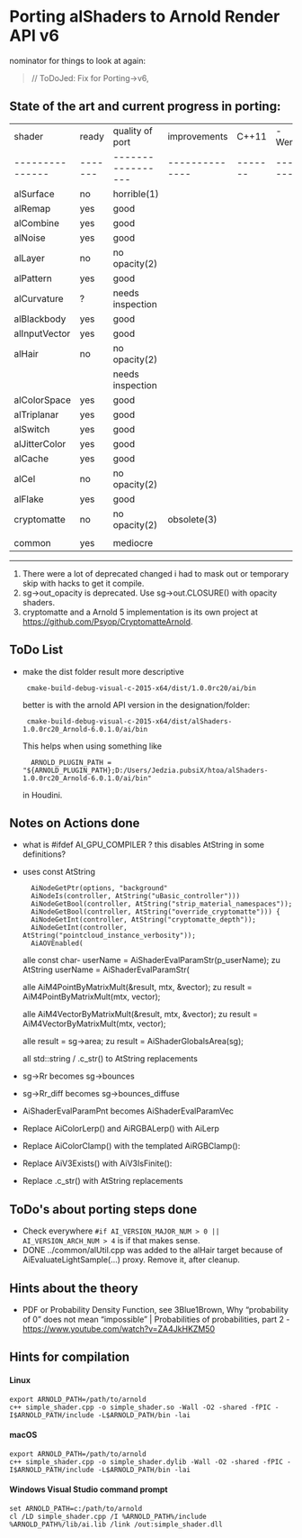 # Porting alShaders to Arnold Render API v6 #
nominator for things to look at again:
> // ToDoJed: Fix for Porting->v6, 

## State of the art and current progress in porting: ##

|               |       |                 |              |       |         |
|---------------|-------|-----------------|--------------|-------|---------| 
|shader         | ready | quality of port | improvements | C++11 | -Werror |
|---------------|-------|-----------------|--------------|-------|---------| 
|alSurface      |  no   |   horrible(1)   |              |       |         |             
|alRemap        |  yes  |   good          |              |       |         |           
|alCombine      |  yes  |   good          |              |       |         |             
|alNoise        |  yes  |   good          |              |       |         |           
|alLayer        |  no   |  no opacity(2)  |              |       |         |           
|alPattern      |  yes  |   good          |              |       |         |             
|alCurvature    |  ?    | needs inspection|              |       |         |               
|alBlackbody    |  yes  |   good          |              |       |         |               
|alInputVector  |  yes  |   good          |              |       |         |                 
|alHair         |  no   |  no opacity(2)  |              |       |         |           
|               |       | needs inspection|              |       |         |          
|alColorSpace   |  yes  |   good          |              |       |         |                
|alTriplanar    |  yes  |   good          |              |       |         |               
|alSwitch       |  yes  |   good          |              |       |         |            
|alJitterColor  |  yes  |   good          |              |       |         |                 
|alCache        |  yes  |   good          |              |       |         |           
|alCel          |  no   |  no opacity(2)  |              |       |         |         
|alFlake        |  yes  |   good          |              |       |         |           
|cryptomatte    |  no   |  no opacity(2)  |  obsolete(3) |       |         |               
|               |       |                 |              |       |         |    
|common         |  yes  |   mediocre      |              |       |         |          
-----------------------------------------------------------------------------

1) There were a lot of deprecated changed i had to mask out or temporary skip with hacks
   to get it compile. 
2) sg->out_opacity is deprecated. Use sg->out.CLOSURE() with opacity shaders.
3) cryptomatte and a Arnold 5 implementation is its own project at https://github.com/Psyop/CryptomatteArnold.

## ToDo List ##

- make the dist folder result more descriptive  

       cmake-build-debug-visual-c-2015-x64/dist/1.0.0rc20/ai/bin

    better is with the arnold API version in the designation/folder:
    
       cmake-build-debug-visual-c-2015-x64/dist/alShaders-1.0.0rc20_Arnold-6.0.1.0/ai/bin
    
    This helps when using something like 
        
        ARNOLD_PLUGIN_PATH = "${ARNOLD_PLUGIN_PATH};D:/Users/Jedzia.pubsiX/htoa/alShaders-1.0.0rc20_Arnold-6.0.1.0/ai/bin"
    in Houdini.   
    


## Notes on Actions done
 
- what is #ifdef AI_GPU_COMPILER ? this disables AtString in some definitions?

- uses const AtString

        AiNodeGetPtr(options, "background"
        AiNodeIs(controller, AtString("uBasic_controller")))
        AiNodeGetBool(controller, AtString("strip_material_namespaces"));
        AiNodeGetBool(controller, AtString("override_cryptomatte"))) {
        AiNodeGetInt(controller, AtString("cryptomatte_depth"));
        AiNodeGetInt(controller, AtString("pointcloud_instance_verbosity"));
        AiAOVEnabled(


    alle 	const char- userName = AiShaderEvalParamStr(p_userName);
    zu 		AtString userName = AiShaderEvalParamStr(
    
    alle 	AiM4PointByMatrixMult(&result, mtx, &vector);
    zu		result = AiM4PointByMatrixMult(mtx, vector);	
    
    alle 	AiM4VectorByMatrixMult(&result, mtx, &vector);
    zu 		result = AiM4VectorByMatrixMult(mtx, vector);
    
    alle 	result = sg->area;
    zu 		result = AiShaderGlobalsArea(sg);
    
    all     std::string / .c_str() 
    to      AtString replacements 

- sg->Rr becomes sg->bounces
- sg->Rr_diff becomes sg->bounces_diffuse

- AiShaderEvalParamPnt becomes AiShaderEvalParamVec

- Replace	AiColorLerp() and AiRGBALerp() with AiLerp
- Replace	AiColorClamp()	with	the	templated	AiRGBClamp():	
- Replace	AiV3Exists()	with	AiV3IsFinite():		

- Replace	.c_str()	with	AtString replacements

## ToDo's about porting steps done

- Check everywhere `#if AI_VERSION_MAJOR_NUM > 0 || AI_VERSION_ARCH_NUM > 4` is if that 
  makes sense.
- DONE ../common/alUtil.cpp was added to the alHair target because of AiEvaluateLightSample(...) proxy.
  Remove it, after cleanup.

## Hints about the theory ##

- PDF or Probability Density Function, see 3Blue1Brown, Why “probability of 0” does not 
  mean “impossible” | Probabilities of probabilities, part 2 - 
  https://www.youtube.com/watch?v=ZA4JkHKZM50 

## Hints for compilation
#### Linux
    export ARNOLD_PATH=/path/to/arnold
    c++ simple_shader.cpp -o simple_shader.so -Wall -O2 -shared -fPIC -I$ARNOLD_PATH/include -L$ARNOLD_PATH/bin -lai
#### macOS
    export ARNOLD_PATH=/path/to/arnold
    c++ simple_shader.cpp -o simple_shader.dylib -Wall -O2 -shared -fPIC -I$ARNOLD_PATH/include -L$ARNOLD_PATH/bin -lai
#### Windows Visual Studio command prompt
    set ARNOLD_PATH=c:/path/to/arnold
    cl /LD simple_shader.cpp /I %ARNOLD_PATH%/include %ARNOLD_PATH%/lib/ai.lib /link /out:simple_shader.dll